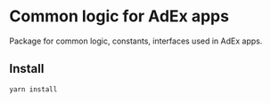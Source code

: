 # Common logic for AdEx apps

Package for common logic, constants, interfaces used in AdEx apps.

## Install

```
yarn install
```
